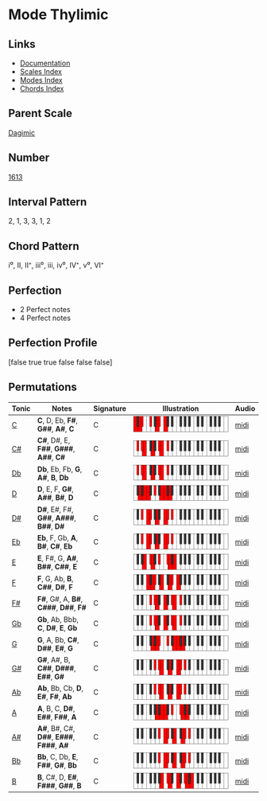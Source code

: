 # Mode Thylimic

## Links

- [Documentation](index.md)
- [Scales Index](Scales.md)
- [Modes Index](Modes.md)
- [Chords Index](Chords.md)

## Parent Scale

[Dagimic](ScaleDagimic.md)

## Number

[1613](https://ianring.com/musictheory/scales/1613)

## Interval Pattern

2, 1, 3, 3, 1, 2

## Chord Pattern

i⁰, II, II⁺, iii⁰, iii, iv⁰, IV⁺, v⁰, VI⁺

## Perfection

- 2 Perfect notes
- 4 Perfect notes

## Perfection Profile

[false true true false false false]

## Permutations

| Tonic | Notes | Signature | Illustration | Audio |
|-------|-------|-----------|--------------|-------|
| [C](ModeCNaturalThylimic.md) | **C**, D, Eb, **F#**, **G##**, **A#**, **C** | C | ![CNaturalThylimic](ModeCNaturalThylimic.png) | [midi](https://github.com/edipermadi/music/blob/main/docs/ModeCNaturalThylimic.mid?raw=true) |
| [C#](ModeCSharpThylimic.md) | **C#**, D#, E, **F##**, **G###**, **A##**, **C#** | C | ![CSharpThylimic](ModeCSharpThylimic.png) | [midi](https://github.com/edipermadi/music/blob/main/docs/ModeCSharpThylimic.mid?raw=true) |
| [Db](ModeDFlatThylimic.md) | **Db**, Eb, Fb, **G**, **A#**, **B**, **Db** | C | ![DFlatThylimic](ModeDFlatThylimic.png) | [midi](https://github.com/edipermadi/music/blob/main/docs/ModeDFlatThylimic.mid?raw=true) |
| [D](ModeDNaturalThylimic.md) | **D**, E, F, **G#**, **A##**, **B#**, **D** | C | ![DNaturalThylimic](ModeDNaturalThylimic.png) | [midi](https://github.com/edipermadi/music/blob/main/docs/ModeDNaturalThylimic.mid?raw=true) |
| [D#](ModeDSharpThylimic.md) | **D#**, E#, F#, **G##**, **A###**, **B##**, **D#** | C | ![DSharpThylimic](ModeDSharpThylimic.png) | [midi](https://github.com/edipermadi/music/blob/main/docs/ModeDSharpThylimic.mid?raw=true) |
| [Eb](ModeEFlatThylimic.md) | **Eb**, F, Gb, **A**, **B#**, **C#**, **Eb** | C | ![EFlatThylimic](ModeEFlatThylimic.png) | [midi](https://github.com/edipermadi/music/blob/main/docs/ModeEFlatThylimic.mid?raw=true) |
| [E](ModeENaturalThylimic.md) | **E**, F#, G, **A#**, **B##**, **C##**, **E** | C | ![ENaturalThylimic](ModeENaturalThylimic.png) | [midi](https://github.com/edipermadi/music/blob/main/docs/ModeENaturalThylimic.mid?raw=true) |
| [F](ModeFNaturalThylimic.md) | **F**, G, Ab, **B**, **C##**, **D#**, **F** | C | ![FNaturalThylimic](ModeFNaturalThylimic.png) | [midi](https://github.com/edipermadi/music/blob/main/docs/ModeFNaturalThylimic.mid?raw=true) |
| [F#](ModeFSharpThylimic.md) | **F#**, G#, A, **B#**, **C###**, **D##**, **F#** | C | ![FSharpThylimic](ModeFSharpThylimic.png) | [midi](https://github.com/edipermadi/music/blob/main/docs/ModeFSharpThylimic.mid?raw=true) |
| [Gb](ModeGFlatThylimic.md) | **Gb**, Ab, Bbb, **C**, **D#**, **E**, **Gb** | C | ![GFlatThylimic](ModeGFlatThylimic.png) | [midi](https://github.com/edipermadi/music/blob/main/docs/ModeGFlatThylimic.mid?raw=true) |
| [G](ModeGNaturalThylimic.md) | **G**, A, Bb, **C#**, **D##**, **E#**, **G** | C | ![GNaturalThylimic](ModeGNaturalThylimic.png) | [midi](https://github.com/edipermadi/music/blob/main/docs/ModeGNaturalThylimic.mid?raw=true) |
| [G#](ModeGSharpThylimic.md) | **G#**, A#, B, **C##**, **D###**, **E##**, **G#** | C | ![GSharpThylimic](ModeGSharpThylimic.png) | [midi](https://github.com/edipermadi/music/blob/main/docs/ModeGSharpThylimic.mid?raw=true) |
| [Ab](ModeAFlatThylimic.md) | **Ab**, Bb, Cb, **D**, **E#**, **F#**, **Ab** | C | ![AFlatThylimic](ModeAFlatThylimic.png) | [midi](https://github.com/edipermadi/music/blob/main/docs/ModeAFlatThylimic.mid?raw=true) |
| [A](ModeANaturalThylimic.md) | **A**, B, C, **D#**, **E##**, **F##**, **A** | C | ![ANaturalThylimic](ModeANaturalThylimic.png) | [midi](https://github.com/edipermadi/music/blob/main/docs/ModeANaturalThylimic.mid?raw=true) |
| [A#](ModeASharpThylimic.md) | **A#**, B#, C#, **D##**, **E###**, **F###**, **A#** | C | ![ASharpThylimic](ModeASharpThylimic.png) | [midi](https://github.com/edipermadi/music/blob/main/docs/ModeASharpThylimic.mid?raw=true) |
| [Bb](ModeBFlatThylimic.md) | **Bb**, C, Db, **E**, **F##**, **G#**, **Bb** | C | ![BFlatThylimic](ModeBFlatThylimic.png) | [midi](https://github.com/edipermadi/music/blob/main/docs/ModeBFlatThylimic.mid?raw=true) |
| [B](ModeBNaturalThylimic.md) | **B**, C#, D, **E#**, **F###**, **G##**, **B** | C | ![BNaturalThylimic](ModeBNaturalThylimic.png) | [midi](https://github.com/edipermadi/music/blob/main/docs/ModeBNaturalThylimic.mid?raw=true) |

